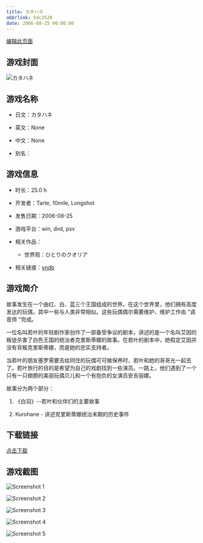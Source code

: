 ```yaml
---
title: カタハネ
abbrlink: 5dc3520
date: 2006-08-25 00:00:00
---
```

[编辑此页面](https://github.com/ACG-3/ADV3-source/blob/main/source/_posts/games/%E3%82%AB%E3%82%BF%E3%83%8F%E3%83%8D.md)

## 游戏封面

![カタハネ](https://pan.timero.xyz/d/onedrive/img_lib_001/%E3%82%AB%E3%82%BF%E3%83%8F%E3%83%8D_cover.avif)


## 游戏名称

- 日文：カタハネ
- 英文：None
- 中文：None

- 别名：


## 游戏信息

- 时长：25.0 h
- 开发者：Tarte, 10mile, Longshot
- 发售日期：2006-08-25
- 游戏平台：win, dvd, psv
- 相关作品：
   - 世界观：ひとりのクオリア

- 相关链接：[vndb](https://vndb.org/v22)


## 游戏简介

故事发生在一个由红、白、蓝三个王国组成的世界。在这个世界里，他们拥有高度发达的玩偶，其中一些与人类非常相似。这些玩偶偶尔需要维护，维护工作由 "调音师 "完成。

一位名叫若叶的年轻剧作家创作了一部备受争议的剧本，讲述的是一个名叫艾因的叛徒杀害了白色王国的统治者克里斯蒂娜的故事。在若叶的剧本中，她假定艾因并没有背叛克里斯蒂娜，而是她的忠实支持者。

当若叶的朋友塞罗需要去给同住的玩偶可可做保养时，若叶和她的哥哥光一起去了。若叶旅行的目的是希望为自己的戏剧找到一些演员。一路上，他们遇到了一个只有一只翅膀的美丽玩偶贝儿和一个有抱负的女演员安吉丽娜。

故事分为两个部分：

1) 《白羽》--若叶和伙伴们的主要故事

2) Kurohane - 讲述克里斯蒂娜统治末期的历史事件




## 下载链接

[点击下载](https://pan.timero.xyz/onedrive/adv_lib_001/%E3%82%AB%E3%82%BF%E3%83%8F%E3%83%8D)


## 游戏截图


![Screenshot 1](https://pan.timero.xyz/d/onedrive/img_lib_001/%E3%82%AB%E3%82%BF%E3%83%8F%E3%83%8D_Screenshot_1.avif)

![Screenshot 2](https://pan.timero.xyz/d/onedrive/img_lib_001/%E3%82%AB%E3%82%BF%E3%83%8F%E3%83%8D_Screenshot_2.avif)

![Screenshot 3](https://pan.timero.xyz/d/onedrive/img_lib_001/%E3%82%AB%E3%82%BF%E3%83%8F%E3%83%8D_Screenshot_3.avif)

![Screenshot 4](https://pan.timero.xyz/d/onedrive/img_lib_001/%E3%82%AB%E3%82%BF%E3%83%8F%E3%83%8D_Screenshot_4.avif)

![Screenshot 5](https://pan.timero.xyz/d/onedrive/img_lib_001/%E3%82%AB%E3%82%BF%E3%83%8F%E3%83%8D_Screenshot_5.avif)

